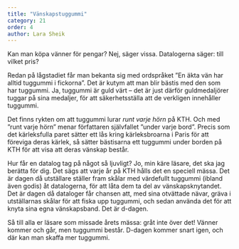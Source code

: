 ```yaml
---
title: "Vänskapstuggummi"
category: 21
order: 4
author: Lara Sheik
---
```

Kan man köpa vänner för pengar? Nej, säger vissa. Datalogerna säger: till vilket pris?

Redan på lågstadiet får man bekanta sig med ordspråket ”En äkta vän har alltid tuggummi i fickorna”. Det är kutym att man blir bästis med den som har tuggummi. Ja, tuggummi är guld värt – det är just därför guldmedaljörer tuggar på sina medaljer, för att säkerhetsställa att de verkligen innehåller tuggummi.

Det finns rykten om att tuggummi lurar _runt varje hörn_ på KTH. Och med ”runt varje hörn” menar författaren självfallet ”under varje bord”. Precis som det kärleksfulla paret sätter ett lås kring kärleksbroarna i Paris för att föreviga deras kärlek, så sätter bästisarna ett tuggummi under borden på KTH för att visa att deras vänskap består.

Hur får en datalog tag på något så ljuvligt? Jo, min käre läsare, det ska jag berätta för dig. Det sägs att varje år på KTH hålls det en speciell mässa. Det är dagen då utställare ställer fram skålar med värdefullt tuggummi (ibland även godis) åt datalogerna, för att låta dem ta del av vänskapsknytandet. Det är dagen då dataloger får chansen att, med sina otvättade nävar, gräva i utställarnas skålar för att fiska upp tuggummi, och sedan använda det för att knyta sina egna vänskapsband. Det är d-dagen.

Så till alla er läsare som missade årets mässa: gråt inte över det! Vänner kommer och går, men tuggummi består. D-dagen kommer snart igen, och där kan man skaffa mer tuggummi.
